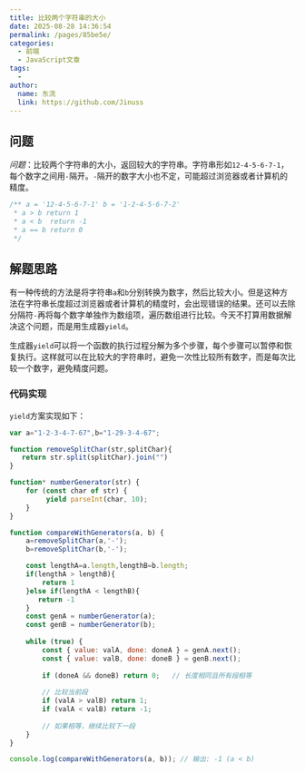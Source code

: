 ```yaml
---
title: 比较两个字符串的大小
date: 2025-08-28 14:36:54
permalink: /pages/85be5e/
categories:
  - 前端
  - JavaScript文章
tags:
  - 
author: 
  name: 东流
  link: https://github.com/Jinuss
---
```


## 问题

*问题*：比较两个字符串的大小，返回较大的字符串。字符串形如`12-4-5-6-7-1`，每个数字之间用`-`隔开。`-`隔开的数字大小也不定，可能超过浏览器或者计算机的精度。

```js
/** a = '12-4-5-6-7-1' b = '1-2-4-5-6-7-2'
 * a > b return 1
 * a < b  return -1
 * a == b return 0
 */
```
## 解题思路

有一种传统的方法是将字符串`a`和`b`分别转换为数字，然后比较大小。但是这种方法在字符串长度超过浏览器或者计算机的精度时，会出现错误的结果。还可以去除分隔符`-`再将每个数字单独作为数组项，遍历数组进行比较。今天不打算用数据解决这个问题，而是用生成器`yield`。

生成器`yield`可以将一个函数的执行过程分解为多个步骤，每个步骤可以暂停和恢复执行。这样就可以在比较大的字符串时，避免一次性比较所有数字，而是每次比较一个数字，避免精度问题。

### 代码实现

`yield`方案实现如下：

```js
var a="1-2-3-4-7-67",b="1-29-3-4-67";

function removeSplitChar(str,splitChar){
   return str.split(splitChar).join("")
}

function* numberGenerator(str) {
    for (const char of str) {
         yield parseInt(char, 10);
    }
}

function compareWithGenerators(a, b) {
    a=removeSplitChar(a,'-');
    b=removeSplitChar(b,'-');

    const lengthA=a.length,lengthB=b.length;
    if(lengthA > lengthB){
        return 1
    }else if(lengthA < lengthB){
       return -1
    }
    const genA = numberGenerator(a);
    const genB = numberGenerator(b);
    
    while (true) {
        const { value: valA, done: doneA } = genA.next();
        const { value: valB, done: doneB } = genB.next();
        
        if (doneA && doneB) return 0;   // 长度相同且所有段相等
        
        // 比较当前段
        if (valA > valB) return 1;
        if (valA < valB) return -1;
        
        // 如果相等，继续比较下一段
    }
}

console.log(compareWithGenerators(a, b)); // 输出: -1 (a < b)
```


